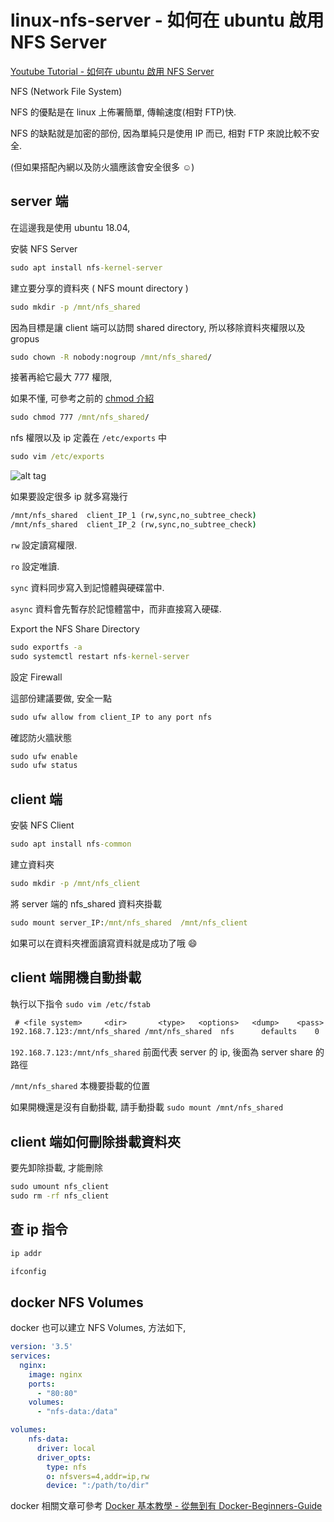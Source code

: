 # linux-nfs-server - 如何在 ubuntu 啟用 NFS Server

[Youtube Tutorial - 如何在 ubuntu 啟用 NFS Server](https://youtu.be/CVJpYszrvXc)

NFS (Network File System)

NFS 的優點是在 linux 上佈署簡單, 傳輸速度(相對 FTP)快.

NFS 的缺點就是加密的部份, 因為單純只是使用 IP 而已, 相對 FTP 來說比較不安全.

(但如果搭配內網以及防火牆應該會安全很多 :relaxed:)

## server 端

在這邊我是使用 ubuntu 18.04,

安裝 NFS Server

```cmd
sudo apt install nfs-kernel-server
```

建立要分享的資料夾 ( NFS mount directory )

```cmd
sudo mkdir -p /mnt/nfs_shared
```

因為目標是讓 client 端可以訪問 shared directory, 所以移除資料夾權限以及 gropus

```cmd
sudo chown -R nobody:nogroup /mnt/nfs_shared/
```

接著再給它最大 777 權限,

如果不懂, 可參考之前的 [chmod 介紹](https://github.com/twtrubiks/linux-note#chmod)

```cmd
sudo chmod 777 /mnt/nfs_shared/
```

nfs 權限以及 ip 定義在 `/etc/exports` 中

```cmd
sudo vim /etc/exports
```

![alt tag](https://i.imgur.com/RosnyH1.png)

如果要設定很多 ip 就多寫幾行

```cmd
/mnt/nfs_shared  client_IP_1 (rw,sync,no_subtree_check)
/mnt/nfs_shared  client_IP_2 (rw,sync,no_subtree_check)
```

`rw` 設定讀寫權限.

`ro` 設定唯讀.

`sync` 資料同步寫入到記憶體與硬碟當中.

`async` 資料會先暫存於記憶體當中，而非直接寫入硬碟.

Export the NFS Share Directory

```cmd
sudo exportfs -a
sudo systemctl restart nfs-kernel-server
```

設定 Firewall

這部份建議要做, 安全一點

```cmd
sudo ufw allow from client_IP to any port nfs
```

確認防火牆狀態

```cmd
sudo ufw enable
sudo ufw status
```

## client 端

安裝 NFS Client

```cmd
sudo apt install nfs-common
```

建立資料夾

```cmd
sudo mkdir -p /mnt/nfs_client
```

將 server 端的 nfs_shared 資料夾掛載

```cmd
sudo mount server_IP:/mnt/nfs_shared  /mnt/nfs_client
```

如果可以在資料夾裡面讀寫資料就是成功了哦 :smile:

## client 端開機自動掛載

執行以下指令 `sudo vim /etc/fstab`

```txt
 # <file system>     <dir>       <type>   <options>   <dump>	<pass>
192.168.7.123:/mnt/nfs_shared /mnt/nfs_shared  nfs      defaults    0       0
```

`192.168.7.123:/mnt/nfs_shared`  前面代表 server 的 ip, 後面為 server share 的路徑

`/mnt/nfs_shared` 本機要掛載的位置

如果開機還是沒有自動掛載, 請手動掛載 `sudo mount /mnt/nfs_shared`

## client 端如何刪除掛載資料夾

要先卸除掛載, 才能刪除

```cmd
sudo umount nfs_client
sudo rm -rf nfs_client
```

## 查 ip 指令

```cmd
ip addr
```

```cmd
ifconfig
```

## docker NFS Volumes

docker 也可以建立 NFS Volumes, 方法如下,

```yml
version: '3.5'
services:
  nginx:
    image: nginx
    ports:
      - "80:80"
    volumes:
      - "nfs-data:/data"

volumes:
    nfs-data:
      driver: local
      driver_opts:
        type: nfs
        o: nfsvers=4,addr=ip,rw
        device: ":/path/to/dir"
```

docker 相關文章可參考 [Docker 基本教學 - 從無到有 Docker-Beginners-Guide](https://github.com/twtrubiks/docker-tutorial)